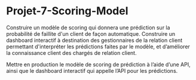 # Projet-7-Scoring-Model

Construire un modèle de scoring qui donnera une prédiction sur la probabilité de faillite d'un client de façon automatique.
Construire un dashboard interactif à destination des gestionnaires de la relation client permettant d'interpréter les prédictions faites par le modèle, et d’améliorer la connaissance client des chargés de relation client.

Mettre en production le modèle de scoring de prédiction à l’aide d’une API, ainsi que le dashboard interactif qui appelle l’API pour les prédictions.
